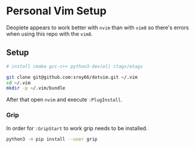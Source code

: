 # Personal Vim Setup

Deoplete appears to work better with `nvim` than with `vim8` so there's errors
when using this repo with the `vim8`.

## Setup

```sh
# install cmake gcc-c++ python3-dev(el) ctags/etags
```

```sh
git clone git@github.com:sroy66/dotvim.git ~/.vim
cd ~/.vim
mkdir -p ~/.vim/bundle
```

After that open `nvim` and execute `:PlugInstall`.

### Grip

In order for `:GripStart` to work grip needs to be installed.

```sh
python3 -m pip install --user grip
```
